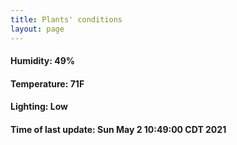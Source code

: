 ```yaml
---
title: Plants' conditions
layout: page
---
```



#### Humidity: 49%
#### Temperature: 71F
#### Lighting: Low
#### Time of last update: Sun May  2 10:49:00 CDT 2021
